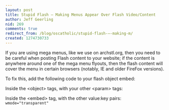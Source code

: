 ```yaml
---
layout: post
title: Stupid Flash – Making Menus Appear Over Flash Video/Content
author: Jeff Geerling
nid: 269
comments: true
redirect_from: /blog/oscatholic/stupid-flash-–-making-m/
created: 1274730733
---
```

<p>If you are using mega menus, like we use on archstl.org, then you need to be careful when posting Flash content to your website; if the content is anywhere around one of the mega menu flyouts, then the flash content will cover the menu in certain browsers (notably, IE and older FireFox versions).</p>
<p>To fix this, add the following code to your flash object embed:</p>
<p>Inside the &lt;object&gt; tags, with your other &lt;param&gt; tags: <code><param name="wmode" value="transparent"></code></p>
<p>Inside the &lt;embed&gt; tag, with the other value:key pairs: <code>wmode="transparent"</code></p>

